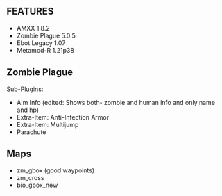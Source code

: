 FEATURES
-
- AMXX 1.8.2
- Zombie Plague 5.0.5
- Ebot Legacy 1.07
- Metamod-R 1.21p38

Zombie Plague
-
Sub-Plugins:
- Aim Info (edited: Shows both- zombie and human info and only name and hp)
- Extra-Item: Anti-Infection Armor 
- Extra-Item: Multijump
- Parachute

Maps
-
- zm_gbox (good waypoints)
- zm_cross
- bio_gbox_new

